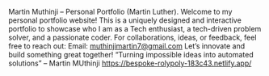 Martin Muthinji – Personal Portfolio (Martin Luther). Welcome to my personal portfolio website! This is a uniquely designed and interactive portfolio to showcase who I am as a Tech enthusiast, a tech-driven problem solver, and a passionate coder. For collaborations, ideas, or feedback, feel free to reach out: Email: muthinjimartin7@gmail.com Let’s innovate and build something great together! “Turning impossible ideas into automated solutions” – Martin MUthinji
https://bespoke-rolypoly-183c43.netlify.app/
